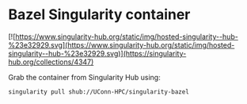 # Bazel Singularity container

[![https://www.singularity-hub.org/static/img/hosted-singularity--hub-%23e32929.svg](https://www.singularity-hub.org/static/img/hosted-singularity--hub-%23e32929.svg)](https://singularity-hub.org/collections/4347)

Grab the container from Singularity Hub using:

    singularity pull shub://UConn-HPC/singularity-bazel
